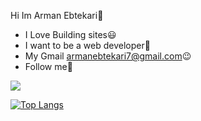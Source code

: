  Hi Im Arman Ebtekari:wave:
- I Love Building sites:smiley:
- I want to be a web developer:cowboy_hat_face:	
- My Gmail armanebtekari7@gmail.com:wink:
- Follow me🙏

<img src="https://github-readme-stats.vercel.app/api?username=ArmanEbtekari&hide_border=true&show_icons=true&icon_color=79ff97&text_color=9f9f9f&bg_color=151515">

[![Top Langs](https://github-readme-stats.vercel.app/api/top-langs/?username=ArmanEbtekari&hide_border=true&show_color=79ff97&text_color=9f9f9f&bg_color=151515)](https://github.com/ArmanEbtekari/github-readme-stats)

<!--
**ArmanEbtekari/ArmanEbtekari** is a ✨ _special_ ✨ repository because its `README.md` (this file) appears on your GitHub profile.
use IgraalOSL\StatsTable\StatsTableBuilder;
Here are some ideas to get you started:

- 🔭 I’m currently working on ...
- 🌱 I’m currently learning ...
- 👯 I’m looking to collaborate on ...
- 🤔 I’m looking for help with ...
- 💬 Ask me about ...
- 📫 How to reach me: ...
- 😄 Pronouns: ...
- ⚡ Fun fact: ..
-->
